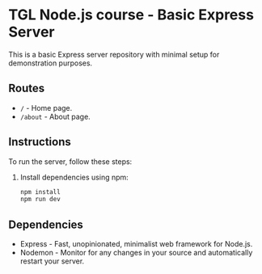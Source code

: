 # TGL Node.js course - Basic Express Server

This is a basic Express server repository with minimal setup for demonstration purposes.

## Routes

- `/` - Home page.
- `/about` - About page.

## Instructions

To run the server, follow these steps:

1. Install dependencies using npm:

   ```bash
   npm install
   npm run dev
   ```

## Dependencies
- Express - Fast, unopinionated, minimalist web framework for Node.js.
- Nodemon - Monitor for any changes in your source and automatically restart your server.